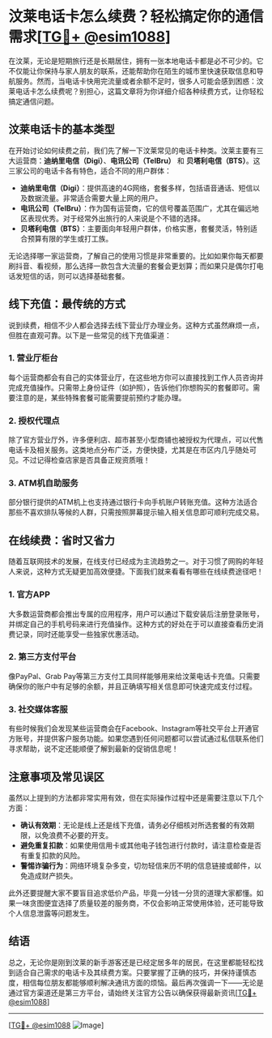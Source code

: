 # 汶莱电话卡怎么续费？轻松搞定你的通信需求[[TG💪+ @esim1088](https://t.me/s/esim1088)]

在汶莱，无论是短期旅行还是长期居住，拥有一张本地电话卡都是必不可少的。它不仅能让你保持与家人朋友的联系，还能帮助你在陌生的城市里快速获取信息和导航服务。然而，当电话卡快用完流量或者余额不足时，很多人可能会感到困惑：汶莱电话卡怎么续费呢？别担心，这篇文章将为你详细介绍各种续费方式，让你轻松搞定通信问题。

## 汶莱电话卡的基本类型

在开始讨论如何续费之前，我们先了解一下汶莱常见的电话卡种类。汶莱主要有三大运营商：**迪纳里电信（Digi）**、**电讯公司（TelBru）** 和 **贝塔利电信（BTS）**。这三家公司的电话卡各有特色，适合不同的用户群体：

- **迪纳里电信（Digi）**：提供高速的4G网络，套餐多样，包括语音通话、短信以及数据流量。非常适合需要大量上网的用户。
- **电讯公司（TelBru）**：作为国有运营商，它的信号覆盖范围广，尤其在偏远地区表现优秀。对于经常外出旅行的人来说是个不错的选择。
- **贝塔利电信（BTS）**：主要面向年轻用户群体，价格实惠，套餐灵活，特别适合预算有限的学生或打工族。

无论选择哪一家运营商，了解自己的使用习惯是非常重要的。比如如果你每天都要刷抖音、看视频，那么选择一款包含大流量的套餐会更划算；而如果只是偶尔打电话发短信的话，则可以选择基础套餐。

## 线下充值：最传统的方式

说到续费，相信不少人都会选择去线下营业厅办理业务。这种方式虽然麻烦一点，但胜在直观可靠。以下是一些常见的线下充值渠道：

### 1. 营业厅柜台

每个运营商都会有自己的实体营业厅，在这些地方你可以直接找到工作人员咨询并完成充值操作。只需带上身份证件（如护照），告诉他们你想购买的套餐即可。需要注意的是，某些特殊套餐可能需要提前预约才能办理。

### 2. 授权代理点

除了官方营业厅外，许多便利店、超市甚至小型商铺也被授权为代理点，可以代售电话卡及相关服务。这类地点分布广泛，方便快捷，尤其是在市区内几乎随处可见。不过记得检查店家是否具备正规资质哦！

### 3. ATM机自助服务

部分银行提供的ATM机上也支持通过银行卡向手机账户转账充值。这种方法适合那些不喜欢排队等候的人群，只需按照屏幕提示输入相关信息即可顺利完成交易。

## 在线续费：省时又省力

随着互联网技术的发展，在线支付已经成为主流趋势之一。对于习惯了网购的年轻人来说，这种方式无疑更加高效便捷。下面我们就来看看有哪些在线续费途径吧！

### 1. 官方APP

大多数运营商都会推出专属的应用程序，用户可以通过下载安装后注册登录账号，并绑定自己的手机号码来进行充值操作。这种方式的好处在于可以直接查看历史消费记录，同时还能享受一些独家优惠活动。

### 2. 第三方支付平台

像PayPal、Grab Pay等第三方支付工具同样能够用来给汶莱电话卡充值。只需要确保你的账户中有足够的余额，并且正确填写相关信息即可快速完成支付过程。

### 3. 社交媒体客服

有些时候我们会发现某些运营商会在Facebook、Instagram等社交平台上开通官方账号，并提供客户服务功能。如果您遇到任何问题都可以尝试通过私信联系他们寻求帮助，说不定还能顺便了解到最新的促销信息呢！

## 注意事项及常见误区

虽然以上提到的方法都非常实用有效，但在实际操作过程中还是需要注意以下几个方面：

- **确认有效期**：无论是线上还是线下充值，请务必仔细核对所选套餐的有效期限，以免浪费不必要的开支。
- **避免重复扣款**：如果使用信用卡或其他电子钱包进行付款时，请注意检查是否有重复扣款的风险。
- **警惕诈骗行为**：网络环境复杂多变，切勿轻信来历不明的信息链接或邮件，以免造成财产损失。

此外还要提醒大家不要盲目追求低价产品，毕竟一分钱一分货的道理大家都懂。如果一味贪图便宜选择了质量较差的服务商，不仅会影响正常使用体验，还可能导致个人信息泄露等问题发生。

## 结语

总之，无论你是刚到汶莱的新手游客还是已经定居多年的居民，在这里都能轻松找到适合自己需求的电话卡及其续费方案。只要掌握了正确的技巧，并保持谨慎态度，相信每位朋友都能够顺利解决通讯方面的烦恼。最后再次强调一下——无论是通过官方渠道还是第三方平台，请始终关注官方公告以确保获得最新资讯[[TG💪+ @esim1088](https://t.me/s/esim1088)]

---

[[TG💪+ @esim1088](https://t.me/s/esim1088) ![Image](https://i.postimg.cc/4NQfJmqS/Snipaste-2025-05-13-00-14-12.png)]